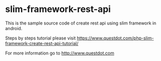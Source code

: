 # slim-framework-rest-api

This is the sample source code of create rest api using slim framework in android.

Steps by steps tutorial please visit https://www.questdot.com/php-slim-framework-create-rest-api-tutorial/

For more information go to http://www.questdot.com
